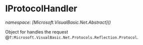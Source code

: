 ﻿# IProtocolHandler
_namespace: [Microsoft.VisualBasic.Net.Abstract](<a href="#" onClick="load('/docs/Microsoft.VisualBasic.Net.Abstract/index.md')"></a>)_

Object for handles the request @``T:Microsoft.VisualBasic.Net.Protocols.Reflection.Protocol``.




